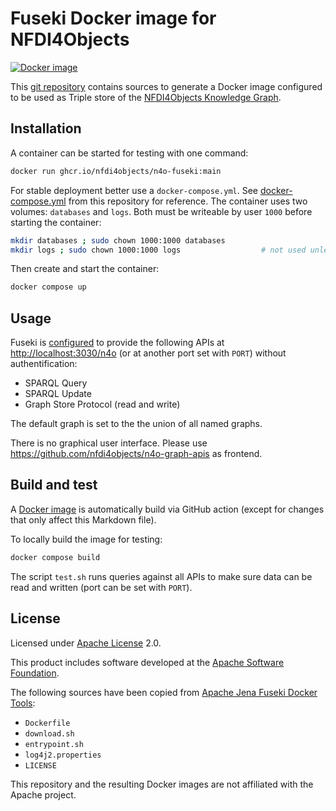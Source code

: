 # Fuseki Docker image for NFDI4Objects

[![Docker image](https://github.com/nfdi4objects/n4o-fuseki/actions/workflows/docker.yml/badge.svg)](https://github.com/nfdi4objects/n4o-fuseki/actions/workflows/docker.yml)

This [git repository](https://github.com/nfdi4objects/n4o-fuseki) contains sources to generate a Docker image configured to be used as Triple store of the [NFDI4Objects Knowledge Graph](https://graph.nfdi4objects.net/).

## Installation

A container can be started for testing with one command:

~~~sh
docker run ghcr.io/nfdi4objects/n4o-fuseki:main
~~~

For stable deployment better use a `docker-compose.yml`. See [docker-compose.yml](docker-compose.yml) from this repository for reference.
The container uses two volumes: `databases` and `logs`. Both must be writeable by user `1000` before starting the container:

~~~sh
mkdir databases ; sudo chown 1000:1000 databases
mkdir logs ; sudo chown 1000:1000 logs                  # not used unless logging to file is enabled
~~~

Then create and start the container:

~~~sh
docker compose up
~~~

## Usage

Fuseki is [configured](config.ttl) to provide the following APIs at <http://localhost:3030/n4o> (or at another port set with `PORT`) without authentification:

- SPARQL Query
- SPARQL Update
- Graph Store Protocol (read and write)

The default graph is set to the the union of all named graphs.

There is no graphical user interface. Please use <https://github.com/nfdi4objects/n4o-graph-apis> as frontend.

## Build and test

A [Docker image](https://github.com/nfdi4objects/n4o-fuseki/pkgs/container/n4o-fuseki) is automatically build via GitHub action (except for changes that only affect this Markdown file).

To locally build the image for testing:

~~~sh
docker compose build
~~~

The script `test.sh` runs queries against all APIs to make sure data can be read and written (port can be set with `PORT`).

## License

Licensed under [Apache License](http://www.apache.org/licenses/) 2.0.

This product includes software developed at the [Apache Software Foundation](http://www.apache.org/).

The following sources have been copied from [Apache Jena Fuseki Docker Tools](https://github.com/apache/jena/tree/main/jena-fuseki2/jena-fuseki-docker):

- `Dockerfile`
- `download.sh`
- `entrypoint.sh`
- `log4j2.properties`
- `LICENSE`

This repository and the resulting Docker images are not affiliated with the Apache project.

